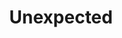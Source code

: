 ---
title: Unexpected
crosslinks:
- gifs
- xkcd
- funny
- AskReddit
- WTF
- videos
- nocontext
- pics
- OutOfTheLoop
- IAmA
- gaming
- reallifedoodles
- shitpost
- HailCorporate
- aww
- Drama
- Tinder
- watchpeopledie
- interestingasfuck
---
